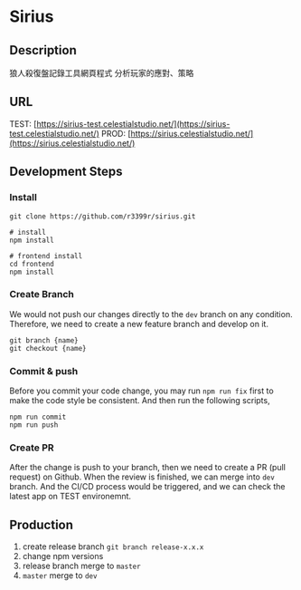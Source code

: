 # Sirius

## Description
狼人殺復盤記錄工具網頁程式
分析玩家的應對、策略

## URL
TEST: [https://sirius-test.celestialstudio.net/](https://sirius-test.celestialstudio.net/)
PROD: [https://sirius.celestialstudio.net/](https://sirius.celestialstudio.net/)

## Development Steps
### Install
```shell
git clone https://github.com/r3399r/sirius.git

# install
npm install

# frontend install
cd frontend
npm install
```

### Create Branch
We would not push our changes directly to the `dev` branch on any condition. Therefore, we need to create a new feature branch and develop on it.
```shell
git branch {name}
git checkout {name}
```

### Commit & push
Before you commit your code change, you may run `npm run fix` first to make the code style be consistent. And then run the following scripts,
```shell
npm run commit
npm run push
```

### Create PR
After the change is push to your branch, then we need to create a PR (pull request) on Github. When the review is finished, we can merge into `dev` branch. And the CI/CD process would be triggered, and we can check the latest app on TEST environemnt.

## Production
1. create release branch `git branch release-x.x.x`
2. change npm versions
3. release branch merge to `master`
4. `master` merge to `dev`
